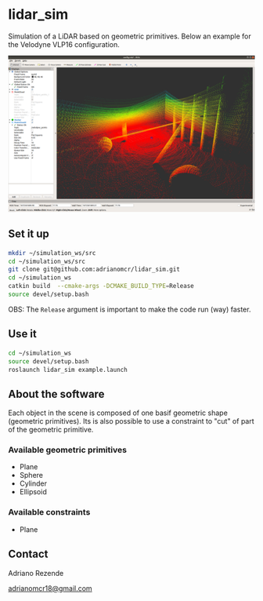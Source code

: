 # lidar_sim

Simulation of a LiDAR based on geometric primitives. Below an example for the Velodyne VLP16 configuration.

![image](.images/example.png)

## Set it up
```bash
mkdir ~/simulation_ws/src
cd ~/simulation_ws/src
git clone git@github.com:adrianomcr/lidar_sim.git
cd ~/simulation_ws
catkin build  --cmake-args -DCMAKE_BUILD_TYPE=Release
source devel/setup.bash
```

OBS: The `Release` argument is important to make the code run (way) faster.


## Use it
```bash
cd ~/simulation_ws
source devel/setup.bash
roslaunch lidar_sim example.launch
```

## About the software

Each object in the scene is composed of one basif geometric shape (geometric primitives). Its is also possible to use a constraint to "cut" of part of the geometric primitive.


### Available geometric primitives

- Plane
- Sphere
- Cylinder
- Ellipsoid

### Available constraints

- Plane

## Contact

Adriano Rezende

adrianomcr18@gmail.com